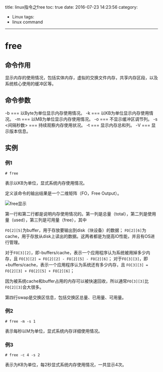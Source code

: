 title: linux指令之free
toc: true
date: 2016-07-23 14:23:56
category:
- Linux
tags:
- linux command
---

# free

## 命令作用

显示内存的使用情况，包括实体内存，虚拟的交换文件内存，共享内存区段，以及系统核心使用的缓冲区等。

<!--more-->

## 命令参数

-b === 以Byte为单位显示内存使用情况。
-k === 以KB为单位显示内存使用情况。
-m === 以MB为单位显示内存使用情况。
-o === 不显示缓冲区调节列。
-s <间隔秒数> === 持续观察内存使用状况。
-t === 显示内存总和列。
-V === 显示版本信息。

## 实例

### 例1

`# free`

表示以KB为单位，显式系统内存使用情况。

定义该命令的输出结果是一个二维矩阵（FO，Free Output）。

![free显示](http://7xk4nm.com1.z0.glb.clouddn.com/uploads/2016/7/linux-free.png)

第一行和第二行都是说明内存使用情况的。第一列是总量（total），第二列是使用量（used），第三列是可用量（free），其中

`FO[2][5]`为buffer，用于存放要输出到disk（块设备）的数据；
`FO[2][6]`为cache，用于存放从disk上读出的数据。这两者都是为提高IO性能，并且有OS进行管理。

对于`FO[3][2]`，即-buffers/cache，表示一个应用程序认为系统被用掉多少内存，且 `FO[3][2] = FO[2][2] - FO[2][5] - FO[2][6]`；
对于`FO[3][3]`，即+buffers/cache，表示一个应用程序认为系统还有多少内存，且 `FO[3][3] = FO[2][3] + FO[2][5] + FO[2][6]`；

因为被系统cache和buffer占用的内存可以被快速回收，所以通常`FO[3][3]`比`FO[2][3]`会大很多。

第四行swap是交换区信息，包括交换区总量、已用量、可用量。

### 例2

`# free -m -s 1`

表示每秒以M为单位，显式系统内存详细使用情况。

### 例3

`# free -c 4 -s 2`

表示为KB为单位，每2秒显式系统内存使用情况，一共显示4次。



